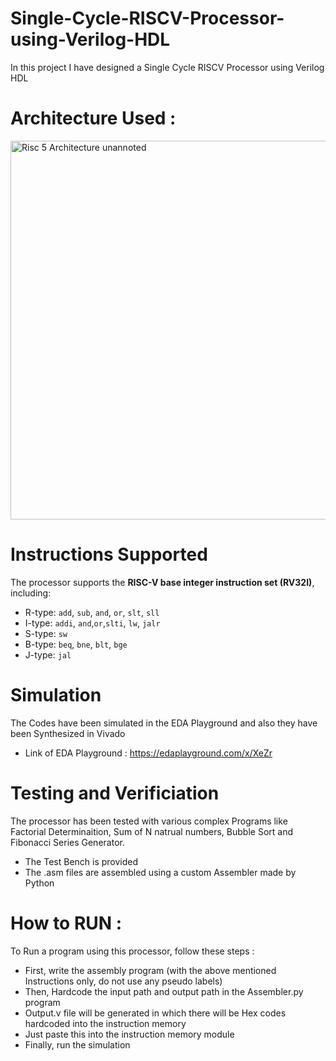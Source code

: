 # Single-Cycle-RISCV-Processor-using-Verilog-HDL
In this project I have designed a Single Cycle RISCV Processor using Verilog HDL
# Architecture Used :
<img width="606" alt="Risc 5 Architecture unannoted" src="https://github.com/user-attachments/assets/5759f1d1-4b0b-46fd-95f2-586a722ba84f" />

# Instructions Supported
 The processor supports the **RISC-V base integer instruction set (RV32I)**, including:  
 - R-type: `add`, `sub`, `and`, `or`, `slt`, `sll` 
 - I-type: `addi`, `and`,`or`,`slti`, `lw`, `jalr`  
 - S-type: `sw`  
 - B-type: `beq`, `bne`, `blt`, `bge`  
 - J-type: `jal`

# Simulation 
 The Codes have been simulated in the EDA Playground and also they have been Synthesized in Vivado
 - Link of EDA Playground : https://edaplayground.com/x/XeZr

# Testing and Verificiation 
 The processor has been tested with various complex Programs like Factorial Determinaition, Sum of N natrual numbers, Bubble Sort and Fibonacci Series Generator.
 - The Test Bench is provided
 - The .asm files are assembled using a custom Assembler made by Python
# How to RUN :
To Run a program using this processor, follow these steps : 
 - First, write the assembly program (with the above mentioned Instructions only, do not use any pseudo labels)
 - Then, Hardcode the input path and output path in the Assembler.py program
 - Output.v file will be generated in which there will be Hex codes hardcoded into the instruction memory
 - Just paste this into the instruction memory module
 - Finally, run the simulation

